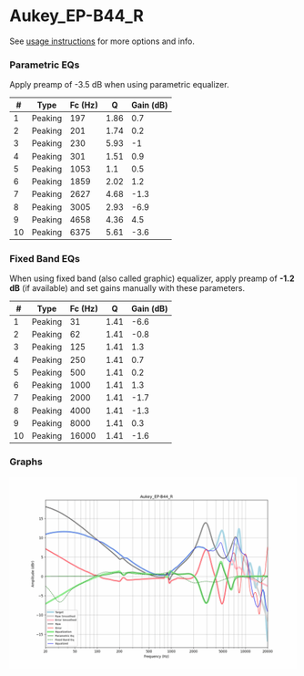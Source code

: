 # Aukey_EP-B44_R
See [usage instructions](https://github.com/jaakkopasanen/AutoEq#usage) for more options and info.

### Parametric EQs
Apply preamp of -3.5 dB when using parametric equalizer.

|   # | Type    |   Fc (Hz) |    Q |   Gain (dB) |
|-----|---------|-----------|------|-------------|
|   1 | Peaking |       197 | 1.86 |         0.7 |
|   2 | Peaking |       201 | 1.74 |         0.2 |
|   3 | Peaking |       230 | 5.93 |        -1   |
|   4 | Peaking |       301 | 1.51 |         0.9 |
|   5 | Peaking |      1053 | 1.1  |         0.5 |
|   6 | Peaking |      1859 | 2.02 |         1.2 |
|   7 | Peaking |      2627 | 4.68 |        -1.3 |
|   8 | Peaking |      3005 | 2.93 |        -6.9 |
|   9 | Peaking |      4658 | 4.36 |         4.5 |
|  10 | Peaking |      6375 | 5.61 |        -3.6 |

### Fixed Band EQs
When using fixed band (also called graphic) equalizer, apply preamp of **-1.2 dB** (if available) and set gains manually with these parameters.

|   # | Type    |   Fc (Hz) |    Q |   Gain (dB) |
|-----|---------|-----------|------|-------------|
|   1 | Peaking |        31 | 1.41 |        -6.6 |
|   2 | Peaking |        62 | 1.41 |        -0.8 |
|   3 | Peaking |       125 | 1.41 |         1.3 |
|   4 | Peaking |       250 | 1.41 |         0.7 |
|   5 | Peaking |       500 | 1.41 |         0.2 |
|   6 | Peaking |      1000 | 1.41 |         1.3 |
|   7 | Peaking |      2000 | 1.41 |        -1.7 |
|   8 | Peaking |      4000 | 1.41 |        -1.3 |
|   9 | Peaking |      8000 | 1.41 |         0.3 |
|  10 | Peaking |     16000 | 1.41 |        -1.6 |

### Graphs
![](./Aukey_EP-B44_R.png)
